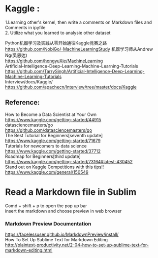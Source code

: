 # Kaggle :
1.Learning other's kernel, then write a comments on Markdown files and Comments in ipyfile
<br>2. Utilize what you learned to analysie other dataset

Python机器学习及实践从零开始通往Kaggle竞赛之路
<br>https://github.com/NobiGo/-MachineLearningStudy
机器学习师从Andrew Ng(吴恩达)
<br>https://github.com/hongyuXie/MachineLearning
<br>Artificial-Intelligence-Deep-Learning-Machine-Learning-Tutorials
<br>https://github.com/TarrySingh/Artificial-Intelligence-Deep-Learning-Machine-Learning-Tutorials
<br>Interview/docs/Kaggle/
<br>https://github.com/apachecn/Interview/tree/master/docs/Kaggle
## Reference:
How to Become a Data Scientist at Your Own
<br>https://www.kaggle.com/getting-started/44915
<br>datasciencemasters/go
<br>https://github.com/datasciencemasters/go
<br>The Best Tutorial for Beginners[seventh update]
<br>https://www.kaggle.com/getting-started/71679
<br>Tutorials for newcomers to data science
<br>https://www.kaggle.com/getting-started/37712
<br>Roadmap for Beginners[third update]
<br>https://www.kaggle.com/getting-started/73164#latest-430452
<br>Stand out on Kaggle Competitions with this tips!!
<br>https://www.kaggle.com/general/150549

# Read a Markdown file in Sublim
Comd + shift + p to open the pop up bar
<br> insert the markdown and choose preview in web browser
### Markdown Preview Documentation
https://facelessuser.github.io/MarkdownPreview/install/
<br>How To Set Up Sublime Text for Markdown Editing
<br>http://plaintext-productivity.net/2-04-how-to-set-up-sublime-text-for-markdown-editing.html

